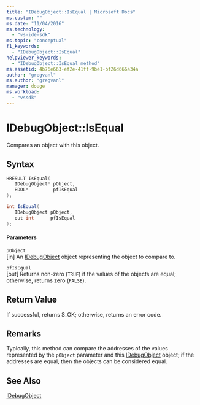 ```yaml
---
title: "IDebugObject::IsEqual | Microsoft Docs"
ms.custom: ""
ms.date: "11/04/2016"
ms.technology: 
  - "vs-ide-sdk"
ms.topic: "conceptual"
f1_keywords: 
  - "IDebugObject::IsEqual"
helpviewer_keywords: 
  - "IDebugObject::IsEqual method"
ms.assetid: 4b76e663-ef2e-41ff-9be1-bf26d666a34a
author: "gregvanl"
ms.author: "gregvanl"
manager: douge
ms.workload: 
  - "vssdk"
---
```

# IDebugObject::IsEqual
Compares an object with this object.  
  
## Syntax  
  
```cpp  
HRESULT IsEqual(   
   IDebugObject* pObject,  
   BOOL*         pfIsEqual  
);  
```  
  
```csharp  
int IsEqual(  
   IDebugObject pObject,  
   out int      pfIsEqual  
);  
```  
  
#### Parameters  
 `pObject`  
 [in] An [IDebugObject](../../../extensibility/debugger/reference/idebugobject.md) object representing the object to compare to.  
  
 `pfIsEqual`  
 [out] Returns non-zero (`TRUE`) if the values of the objects are equal; otherwise, returns zero (`FALSE`).  
  
## Return Value  
 If successful, returns S_OK; otherwise, returns an error code.  
  
## Remarks  
 Typically, this method can compare the addresses of the values represented by the `pObject` parameter and this [IDebugObject](../../../extensibility/debugger/reference/idebugobject.md) object; if the addresses are equal, then the objects can be considered equal.  
  
## See Also  
 [IDebugObject](../../../extensibility/debugger/reference/idebugobject.md)